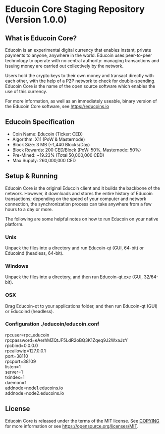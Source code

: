 Educoin Core Staging Repository (Version 1.0.0)
===========================


What is Educoin Core?
-------------

Educoin is an experimental digital currency that enables instant, private
payments to anyone, anywhere in the world. Educoin uses peer-to-peer technology
to operate with no central authority: managing transactions and issuing money
are carried out collectively by the network.

Users hold the crypto keys to their own money and transact directly with each other, 
with the help of a P2P network to check for double-spending. Educoin Core is the 
name of the open source software which enables the use of this currency.

For more information, as well as an immediately useable, binary version of
the Educoin Core software, see https://educoins.io


Educoin Specification
-------------

- Coin Name: Educoin (Ticker: CED)
- Algorithm: X11 (PoW & Masternode)
- Block Size: 3 MB (~1,440 Blocks/Day)
- Block Rewards: 200 CED/Block (PoW: 50%, Masternode: 50%)
- Pre-Mined: ~19.23% (Total 50,000,000 CED)
- Max Supply: 260,000,000 CED


Setup & Running
---------------------
Educoin Core is the original Educoin client and it builds the backbone of the network.
However, it downloads and stores the entire history of Educoin transactions;
depending on the speed of your computer and network connection, the synchronization
process can take anywhere from a few hours to a day or more.

The following are some helpful notes on how to run Educoin on your native platform.

### Unix

Unpack the files into a directory and run Educoin-qt (GUI, 64-bit) or Educoind (headless, 64-bit).

### Windows

Unpack the files into a directory, and then run Educoin-qt.exe (GUI, 32/64-bit).

### OSX

Drag Educoin-qt to your applications folder, and then run Educoin-qt (GUI) or Educoind (headless).

### Configuration ./educoin/educoin.conf

rpcuser=rpc_educoin</br>
rpcpassword=eAerhMZQtJF5LdR2oBQ3K1Zqeq9J2WxaJzY</br>
rpcbind=0.0.0.0</br>
rpcallowip=127.0.0.1</br>
port=38110</br>
rpcport=38109</br>
listen=1</br>
server=1</br>
txindex=1</br>
daemon=1</br>
addnode=node1.educoins.io</br>
addnode=node2.educoins.io


License
-------

Educoin Core is released under the terms of the MIT license. See [COPYING](COPYING) for more
information or see https://opensource.org/licenses/MIT.
